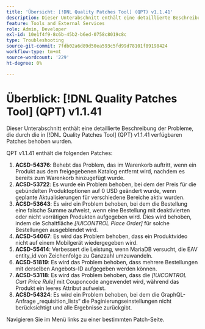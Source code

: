 ```yaml
---
title: 'Übersicht: [!DNL Quality Patches Tool] (QPT) v1.1.41'
description: Dieser Unterabschnitt enthält eine detaillierte Beschreibung der Probleme, die durch die in Version 1.1.41  [!DNL Quality Patches Tool]  Patches behoben wurden.
feature: Tools and External Services
role: Admin, Developer
exl-id: 10e1f4f9-8c6b-45b2-b6ed-0758c8019c8c
type: Troubleshooting
source-git-commit: 7fdb02a6d89d50ea593c5fd99d78101f89198424
workflow-type: tm+mt
source-wordcount: '229'
ht-degree: 0%

---
```


# Überblick: [!DNL Quality Patches Tool] (QPT) v1.1.41

Dieser Unterabschnitt enthält eine detaillierte Beschreibung der Probleme, die durch die in [!DNL Quality Patches Tool] (QPT) v1.1.41 verfügbaren Patches behoben wurden.

QPT v1.1.41 enthält die folgenden Patches:

1. **ACSD-54376**: Behebt das Problem, das im Warenkorb auftritt, wenn ein Produkt aus dem freigegebenen Katalog entfernt wird, nachdem es bereits zum Warenkorb hinzugefügt wurde.
1. **ACSD-53722**: Es wurde ein Problem behoben, bei dem der Preis für die gebündelten Produktoptionen auf 0 USD geändert wurde, wenn geplante Aktualisierungen für verschiedene Bereiche aktiv wurden.
1. **ACSD-53643**: Es wird ein Problem behoben, bei dem die Bestellung eine falsche Summe aufweist, wenn eine Bestellung mit deaktivierten oder nicht vorrätigen Produkten aufgegeben wird. Dies wird behoben, indem die Schaltfläche *[!UICONTROL Place Order]* für solche Bestellungen ausgeblendet wird.
1. **ACSD-54067**: Es wird das Problem behoben, dass ein Produktvideo nicht auf einem Mobilgerät wiedergegeben wird.
1. **ACSD-55414**: Verbessert die Leistung, wenn MariaDB versucht, die EAV entity_id von Zeichenfolge zu Ganzzahl umzuwandeln.
1. **ACSD-51819**: Es wird das Problem behoben, dass mehrere Bestellungen mit derselben Angebots-ID aufgegeben werden können.
1. **ACSD-53118**: Es wird das Problem behoben, dass die *[!UICONTROL Cart Price Rule]* mit Couponcode angewendet wird, während das Produkt ein leeres Attribut aufweist.
1. **ACSD-54324**: Es wird ein Problem behoben, bei dem die GraphQL-Anfrage „requisition_lists“ die Paginierungseinstellungen nicht berücksichtigt und alle Ergebnisse zurückgibt.

Navigieren Sie im Menü links zu einer bestimmten Patch-Seite.
